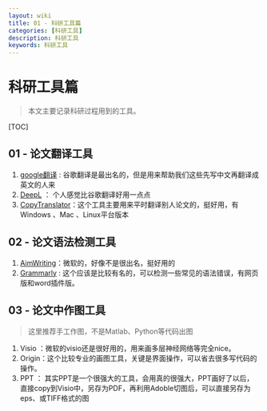 ```yaml
---
layout: wiki
title: 01 - 科研工具篇
categories: [科研工具]
description: 科研工具
keywords: 科研工具
---
```


# 科研工具篇

> 本文主要记录科研过程用到的工具。



[TOC]



## 01 - 论文翻译工具

1. [google翻译](https://translate.google.cn/) : 谷歌翻译是最出名的，但是用来帮助我们这些先写中文再翻译成英文的人来
2. [DeepL](https://www.deepl.com/translator) ： 个人感觉比谷歌翻译好用一点点
3. [CopyTranslator](https://copytranslator.github.io/)：这个工具主要用来平时翻译别人论文的，挺好用，有Windows 、Mac 、Linux平台版本





## 02 - 论文语法检测工具

1. [AimWriting](https://aimwriting.mtutor.engkoo.com/)：微软的，好像不是很出名，挺好用的
2. [Grammarly](http://www.*grammarly*.com) : 这个应该是比较有名的，可以检测一些常见的语法错误，有网页版和word插件版。



## 03 - 论文中作图工具

> 这里推荐手工作图，不是Matlab、Python等代码出图

1. Visio ：微软的visio还是很好用的，用来画多层神经网络等完全nice。
2. Origin：这个比较专业的画图工具，关键是界面操作，可以省去很多写代码的操作。
3. PPT ： 其实PPT是一个很强大的工具，会用真的很强大，PPT画好了以后，直接copy到Visio中，另存为PDF，再利用Adoble切图后，可以直接另存为eps、或TIFF格式的图

